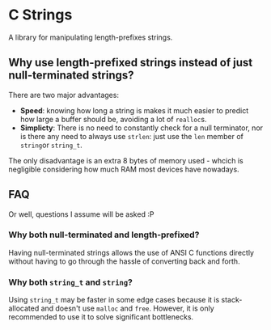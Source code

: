 C Strings
=========

A library for manipulating length-prefixes strings.


Why use length-prefixed strings instead of just null-terminated strings?
------------------------------------------------------------------------

There are two major advantages:

- **Speed**: knowing how long a string is makes it much easier to predict how
  large a buffer should be, avoiding a lot of `realloc`s.
- **Simplicty**: There is no need to constantly check for a null terminator,
  nor is there any need to always use `strlen`: just use the `len` member
  of `string`or `string_t`.

The only disadvantage is an extra 8 bytes of memory used - whcich is negligible
considering how much RAM most devices have nowadays.


FAQ
---

Or well, questions I assume will be asked :P

### Why both null-terminated and length-prefixed?
Having null-terminated strings allows the use of ANSI C functions directly
without having to go through the hassle of converting back and forth.

### Why both `string_t` and `string`?
Using `string_t` may be faster in some edge cases because it is stack-allocated
and doesn't use `malloc` and `free`. However, it is only recommended to use it
to solve significant bottlenecks.
